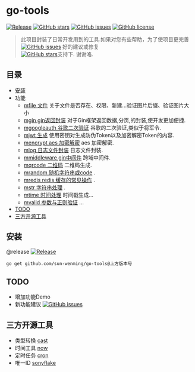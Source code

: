 # go-tools

[![Release](https://img.shields.io/github/release/sun-wenming/go-tools.svg?style=plastic)](https://github.com/sun-wenming/go-tools/releases)
[![GitHub stars](https://img.shields.io/github/stars/sun-wenming/go-tools?style=plastic)](https://github.com/sun-wenming/go-tools/stargazers)
[![GitHub issues](https://img.shields.io/github/issues/sun-wenming/go-tools.svg?style=plastic)](https://github.com/sun-wenming/go-tools/issues)
[![GitHub license](https://img.shields.io/github/license/sun-wenming/go-tools.svg?style=plastic)](https://github.com/sun-wenming/go-tools/blob/master/LICENSE)


> 此项目封装了日常开发用到的工具.如果对您有些帮助，为了使项目更完善<br>
[![GitHub issues](https://img.shields.io/github/issues/sun-wenming/go-tools.svg?style=plastic)](https://github.com/sun-wenming/go-tools/issues) 好的建议或修复<br>
[![GitHub stars](https://img.shields.io/github/stars/sun-wenming/go-tools.svg?style=plastic)](https://github.com/sun-wenming/go-tools/stargazers)支持下.
谢谢咯.

## 目录
- [安装](#安装)
- 功能
    - [mfile 文件](https://github.com/sun-wenming/go-tools/tree/master/mfile) 关于文件是否存在、权限、新建...验证图片后缀、验证图片大小
    - [mgin gin返回封装](https://github.com/sun-wenming/go-tools/tree/master/mgin) 对于Gin框架返回数据,分页,的封装,使开发更加便捷.
    - [mgoogleauth 谷歌二次验证](https://github.com/sun-wenming/go-tools/tree/master/mgoogleauth) 谷歌的二次验证,类似于将军令.
    - [mjwt 生成](https://github.com/sun-wenming/go-tools/tree/master/mjwt) 使用密钥对生成防伪Token以及加密解密Token的内容.
    - [mencrypt aes 加密解密](https://github.com/sun-wenming/go-tools/tree/master/) aes 加密解密.
    - [mlog 日志文件封装](https://github.com/sun-wenming/go-tools/tree/master/mlog) 日志文件封装.
    - [mmiddleware gin中间件](https://github.com/sun-wenming/go-tools/tree/master/mmiddleware) 跨域中间件.
    - [mqrcode 二维码](https://github.com/sun-wenming/go-tools/tree/master/mqrcode) 二维码生成.
    - [mrandom 随机字符串或code](https://github.com/sun-wenming/go-tools/tree/master/mrandom) .
    - [mredis redis 缓存的常见操作](https://github.com/sun-wenming/go-tools/tree/master/mredis) .
    - [mstr 字符串处理](https://github.com/sun-wenming/go-tools/tree/master/mstr) .
    - [mtime 时间处理](https://github.com/sun-wenming/go-tools/tree/master/mtime) 时间戳生成...
    - [mvalid 参数与正则验证](https://github.com/sun-wenming/go-tools/tree/master/mvalid) ...
- [TODO](#TODO)
- [三方开源工具](#三方开源工具)

## 安装

@release [![Release](https://img.shields.io/github/release/sun-wenming/go-tools.svg?style=plastic)](https://github.com/sun-wenming/go-tools/releases) 
```
go get github.com/sun-wenming/go-tools@上方版本号
```

## TODO
- 增加功能Demo
- 新功能建议 [![GitHub issues](https://img.shields.io/github/issues/sun-wenming/go-tools.svg?style=plastic)](https://github.com/sun-wenming/go-tools/issues)


## 三方开源工具
- 类型转换 [cast](https://github.com/spf13/cast)
- 时间工具 [now](https://github.com/jinzhu/now) 
- 定时任务 [cron](https://github.com/robfig/cron)
- 唯一ID [sonyflake](https://github.com/sony/sonyflake)

